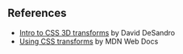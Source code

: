 ## References

- [Intro to CSS 3D transforms](https://3dtransforms.desandro.com/) by David DeSandro
- [Using CSS transforms](https://developer.mozilla.org/en-US/docs/Web/CSS/CSS_transforms/Using_CSS_transforms) by MDN Web Docs